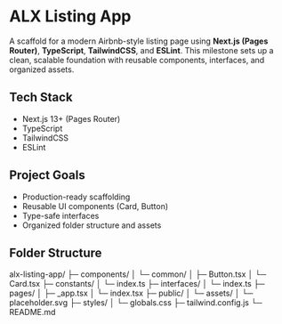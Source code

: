 # ALX Listing App

A scaffold for a modern Airbnb-style listing page using **Next.js (Pages Router)**, **TypeScript**, **TailwindCSS**, and **ESLint**.
This milestone sets up a clean, scalable foundation with reusable components, interfaces, and organized assets.

## Tech Stack
- Next.js 13+ (Pages Router)
- TypeScript
- TailwindCSS
- ESLint

## Project Goals
- Production-ready scaffolding
- Reusable UI components (Card, Button)
- Type-safe interfaces
- Organized folder structure and assets

## Folder Structure
alx-listing-app/
├─ components/
│ └─ common/
│ ├─ Button.tsx
│ └─ Card.tsx
├─ constants/
│ └─ index.ts
├─ interfaces/
│ └─ index.ts
├─ pages/
│ ├─ _app.tsx
│ └─ index.tsx
├─ public/
│ └─ assets/
│ └─ placeholder.svg
├─ styles/
│ └─ globals.css
├─ tailwind.config.js
└─ README.md